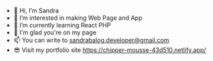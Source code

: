 - 👋 Hi, I’m Sandra
- 👀 I’m interested in making Web Page and App
- 🌱 I’m currently learning React PHP 
- 💞️ I'm glad you're on my page
- 📫 You can write to sandrabalog.developer@gmail.com
- 😎 Visit my portfolio site https://chipper-mousse-43d510.netlify.app/

<!---
sancoza-developer/sancoza-developer is a ✨ special ✨ repository because its `README.md` (this file) appears on your GitHub profile.
You can click the Preview link to take a look at your changes.
--->
